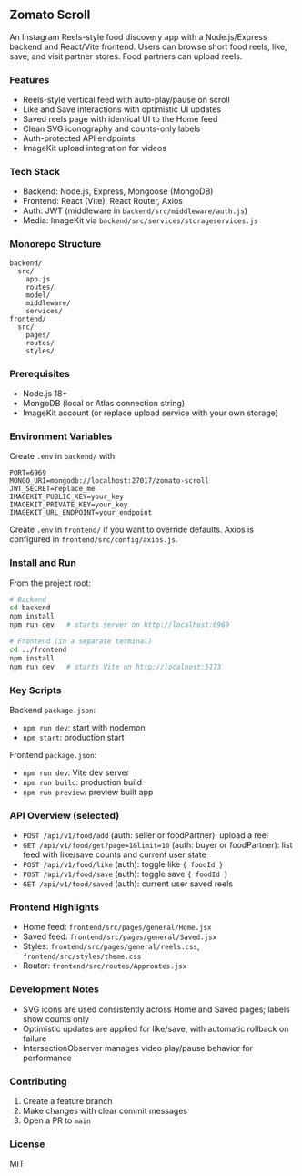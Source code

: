 ## Zomato Scroll

An Instagram Reels-style food discovery app with a Node.js/Express backend and React/Vite frontend. Users can browse short food reels, like, save, and visit partner stores. Food partners can upload reels.

### Features
- Reels-style vertical feed with auto-play/pause on scroll
- Like and Save interactions with optimistic UI updates
- Saved reels page with identical UI to the Home feed
- Clean SVG iconography and counts-only labels
- Auth-protected API endpoints
- ImageKit upload integration for videos

### Tech Stack
- Backend: Node.js, Express, Mongoose (MongoDB)
- Frontend: React (Vite), React Router, Axios
- Auth: JWT (middleware in `backend/src/middleware/auth.js`)
- Media: ImageKit via `backend/src/services/storageservices.js`

### Monorepo Structure
```
backend/
  src/
    app.js
    routes/
    model/
    middleware/
    services/
frontend/
  src/
    pages/
    routes/
    styles/
```

### Prerequisites
- Node.js 18+
- MongoDB (local or Atlas connection string)
- ImageKit account (or replace upload service with your own storage)

### Environment Variables
Create `.env` in `backend/` with:
```
PORT=6969
MONGO_URI=mongodb://localhost:27017/zomato-scroll
JWT_SECRET=replace_me
IMAGEKIT_PUBLIC_KEY=your_key
IMAGEKIT_PRIVATE_KEY=your_key
IMAGEKIT_URL_ENDPOINT=your_endpoint
```

Create `.env` in `frontend/` if you want to override defaults. Axios is configured in `frontend/src/config/axios.js`.

### Install and Run
From the project root:
```bash
# Backend
cd backend
npm install
npm run dev   # starts server on http://localhost:6969

# Frontend (in a separate terminal)
cd ../frontend
npm install
npm run dev   # starts Vite on http://localhost:5173
```

### Key Scripts
Backend `package.json`:
- `npm run dev`: start with nodemon
- `npm start`: production start

Frontend `package.json`:
- `npm run dev`: Vite dev server
- `npm run build`: production build
- `npm run preview`: preview built app

### API Overview (selected)
- `POST /api/v1/food/add` (auth: seller or foodPartner): upload a reel
- `GET /api/v1/food/get?page=1&limit=10` (auth: buyer or foodPartner): list feed with like/save counts and current user state
- `POST /api/v1/food/like` (auth): toggle like `{ foodId }`
- `POST /api/v1/food/save` (auth): toggle save `{ foodId }`
- `GET /api/v1/food/saved` (auth): current user saved reels

### Frontend Highlights
- Home feed: `frontend/src/pages/general/Home.jsx`
- Saved feed: `frontend/src/pages/general/Saved.jsx`
- Styles: `frontend/src/pages/general/reels.css`, `frontend/src/styles/theme.css`
- Router: `frontend/src/routes/Approutes.jsx`

### Development Notes
- SVG icons are used consistently across Home and Saved pages; labels show counts only
- Optimistic updates are applied for like/save, with automatic rollback on failure
- IntersectionObserver manages video play/pause behavior for performance

### Contributing
1. Create a feature branch
2. Make changes with clear commit messages
3. Open a PR to `main`

### License
MIT


